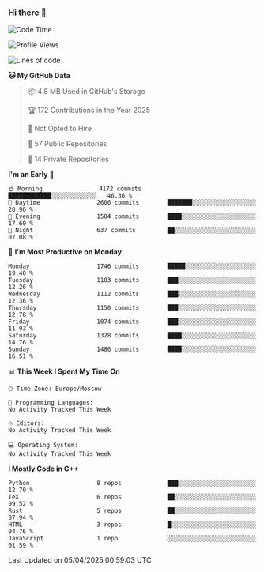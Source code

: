 ### Hi there 👋

<!--
**SemenMartynov/SemenMartynov** is a ✨ _special_ ✨ repository because its `README.md` (this file) appears on your GitHub profile.

Here are some ideas to get you started:

- 🔭 I’m currently working on ...
- 🌱 I’m currently learning ...
- 👯 I’m looking to collaborate on ...
- 🤔 I’m looking for help with ...
- 💬 Ask me about ...
- 📫 How to reach me: ...
- 😄 Pronouns: ...
- ⚡ Fun fact: ...
-->

<!--START_SECTION:waka-->
![Code Time](http://img.shields.io/badge/Code%20Time-0%20secs-blue)

![Profile Views](http://img.shields.io/badge/Profile%20Views-2-blue)

![Lines of code](https://img.shields.io/badge/From%20Hello%20World%20I%27ve%20Written-7.6%20million%20lines%20of%20code-blue)

**🐱 My GitHub Data** 

> 📦 4.8 MB Used in GitHub's Storage 
 > 
> 🏆 172 Contributions in the Year 2025
 > 
> 🚫 Not Opted to Hire
 > 
> 📜 57 Public Repositories 
 > 
> 🔑 14 Private Repositories 
 > 
**I'm an Early 🐤** 

```text
🌞 Morning                4172 commits        ████████████░░░░░░░░░░░░░   46.36 % 
🌆 Daytime                2606 commits        ███████░░░░░░░░░░░░░░░░░░   28.96 % 
🌃 Evening                1584 commits        ████░░░░░░░░░░░░░░░░░░░░░   17.60 % 
🌙 Night                  637 commits         ██░░░░░░░░░░░░░░░░░░░░░░░   07.08 % 
```
📅 **I'm Most Productive on Monday** 

```text
Monday                   1746 commits        █████░░░░░░░░░░░░░░░░░░░░   19.40 % 
Tuesday                  1103 commits        ███░░░░░░░░░░░░░░░░░░░░░░   12.26 % 
Wednesday                1112 commits        ███░░░░░░░░░░░░░░░░░░░░░░   12.36 % 
Thursday                 1150 commits        ███░░░░░░░░░░░░░░░░░░░░░░   12.78 % 
Friday                   1074 commits        ███░░░░░░░░░░░░░░░░░░░░░░   11.93 % 
Saturday                 1328 commits        ████░░░░░░░░░░░░░░░░░░░░░   14.76 % 
Sunday                   1486 commits        ████░░░░░░░░░░░░░░░░░░░░░   16.51 % 
```


📊 **This Week I Spent My Time On** 

```text
🕑︎ Time Zone: Europe/Moscow

💬 Programming Languages: 
No Activity Tracked This Week

🔥 Editors: 
No Activity Tracked This Week

💻 Operating System: 
No Activity Tracked This Week
```

**I Mostly Code in C++** 

```text
Python                   8 repos             ███░░░░░░░░░░░░░░░░░░░░░░   12.70 % 
TeX                      6 repos             ██░░░░░░░░░░░░░░░░░░░░░░░   09.52 % 
Rust                     5 repos             ██░░░░░░░░░░░░░░░░░░░░░░░   07.94 % 
HTML                     3 repos             █░░░░░░░░░░░░░░░░░░░░░░░░   04.76 % 
JavaScript               1 repo              ░░░░░░░░░░░░░░░░░░░░░░░░░   01.59 % 
```




 Last Updated on 05/04/2025 00:59:03 UTC
<!--END_SECTION:waka-->